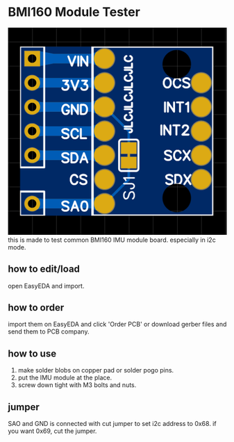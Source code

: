 # BMI160 Module Tester
![preview](https://github.com/wb1016/bmi160-module-tester/raw/main/pcbpreview.png)\
this is made to test common BMI160 IMU module board. especially in i2c mode.
## how to edit/load
open EasyEDA and import.
## how to order
import them on EasyEDA and click 'Order PCB' or download gerber files and send them to PCB company.
## how to use
1. make solder blobs on copper pad or solder pogo pins.
2. put the IMU module at the place.
3. screw down tight with M3 bolts and nuts.
## jumper
SAO and GND is connected with cut jumper to set i2c address to 0x68. if you want 0x69, cut the jumper.
